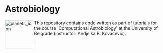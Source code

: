 # Astrobiology

<img align="left" src="https://github.com/francesca025/Astrobiology/assets/126467796/e8570f1a-74d1-4656-aa50-294442d82813" alt="planets_icon" width="90"/>
This repository contains code written as part of tutorials for the course 'Computational Astrobiology' at the University of Belgrade (instructor: Andjelka B. Kovacevic).
